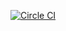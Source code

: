 [![Circle CI](https://circleci.com/gh/mitsuruog/_circle_ci_samdbox.svg?style=svg)](https://circleci.com/gh/mitsuruog/_circle_ci_samdbox)

